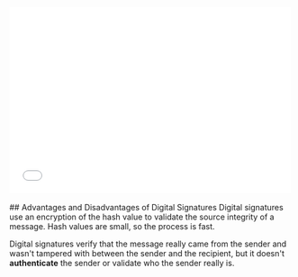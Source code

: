 



<div>
  <iframe src="//player.vimeo.com/video/227939214" width="500" height="330" frameborder="0" webkitallowfullscreen mozallowfullscreen allowfullscreen></iframe>
</div>

<br>
## Advantages and Disadvantages of Digital Signatures
Digital signatures use an encryption of the hash value to validate the source integrity of a message.  Hash values are small, so the process is fast.

Digital signatures verify that the message really came from the sender and wasn't tampered with between the sender and the recipient, but it doesn't **authenticate** the sender or validate who the sender really is.

